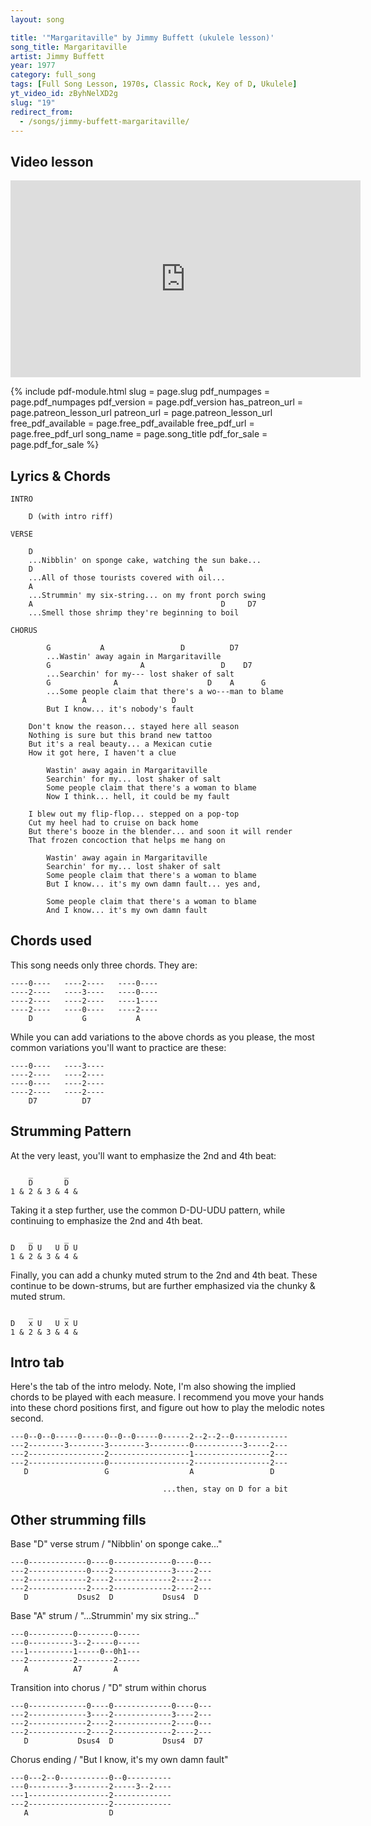 ```yaml
---
layout: song

title: '"Margaritaville" by Jimmy Buffett (ukulele lesson)'
song_title: Margaritaville
artist: Jimmy Buffett
year: 1977
category: full_song
tags: [Full Song Lesson, 1970s, Classic Rock, Key of D, Ukulele]
yt_video_id: zByhNelXD2g
slug: "19"
redirect_from:
  - /songs/jimmy-buffett-margaritaville/
---
```


## Video lesson

<iframe width="560" height="315" src="https://www.youtube.com/embed/zByhNelXD2g?showinfo=0" frameborder="0" allowfullscreen></iframe>



{% include pdf-module.html slug = page.slug pdf_numpages = page.pdf_numpages pdf_version = page.pdf_version has_patreon_url = page.patreon_lesson_url patreon_url = page.patreon_lesson_url free_pdf_available = page.free_pdf_available free_pdf_url = page.free_pdf_url song_name = page.song_title pdf_for_sale = page.pdf_for_sale %}



## Lyrics & Chords

    INTRO

        D (with intro riff)

    VERSE

        D
        ...Nibblin' on sponge cake, watching the sun bake...
        D                                     A
        ...All of those tourists covered with oil...
        A
        ...Strummin' my six-string... on my front porch swing
        A                                          D     D7
        ...Smell those shrimp they're beginning to boil

    CHORUS

            G           A                 D          D7
            ...Wastin' away again in Margaritaville
            G                    A                 D    D7
            ...Searchin' for my--- lost shaker of salt
            G              A                    D    A      G
            ...Some people claim that there's a wo---man to blame
                    A                   D
            But I know... it's nobody's fault

        Don't know the reason... stayed here all season
        Nothing is sure but this brand new tattoo
        But it's a real beauty... a Mexican cutie
        How it got here, I haven't a clue

            Wastin' away again in Margaritaville
            Searchin' for my... lost shaker of salt
            Some people claim that there's a woman to blame
            Now I think... hell, it could be my fault

        I blew out my flip-flop... stepped on a pop-top
        Cut my heel had to cruise on back home
        But there's booze in the blender... and soon it will render
        That frozen concoction that helps me hang on

            Wastin' away again in Margaritaville
            Searchin' for my... lost shaker of salt
            Some people claim that there's a woman to blame
            But I know... it's my own damn fault... yes and,

            Some people claim that there's a woman to blame
            And I know... it's my own damn fault

## Chords used

This song needs only three chords. They are:

    ----0----   ----2----   ----0----
    ----2----   ----3----   ----0----
    ----2----   ----2----   ----1----
    ----2----   ----0----   ----2----
        D           G           A

While you can add variations to the above chords as you please, the most common variations you'll want to practice are these:

    ----0----   ----3----
    ----2----   ----2----
    ----0----   ----2----
    ----2----   ----2----
        D7          D7

## Strumming Pattern

At the very least, you'll want to emphasize the 2nd and 4th beat:

        _       _  
        D       D   
    1 & 2 & 3 & 4 &

Taking it a step further, use the common D-DU-UDU pattern, while continuing to emphasize the 2nd and 4th beat.

        _       _
    D   D U   U D U
    1 & 2 & 3 & 4 &

Finally, you can add a chunky muted strum to the 2nd and 4th beat. These continue to be down-strums, but are further emphasized via the chunky & muted strum.

        _       _
    D   x U   U x U
    1 & 2 & 3 & 4 &

## Intro tab

Here's the tab of the intro melody. Note, I'm also showing the implied chords to be played with each measure. I recommend you move your hands into these chord positions first, and figure out how to play the melodic notes second.

    ---0--0--0-----0-----0--0--0-----0------2--2--2--0------------
    ---2--------3--------3--------3---------0-----------3-----2---
    ---2-----------------2------------------1-----------------2---
    ---2-----------------0------------------2-----------------2---
       D                 G                  A                 D

                                      ...then, stay on D for a bit

## Other strumming fills

Base "D" verse strum / "Nibblin' on sponge cake..."

    ---0-------------0----0-------------0----0---
    ---2-------------0----2-------------3----2---
    ---2-------------2----2-------------2----2---
    ---2-------------2----2-------------2----2---
       D           Dsus2  D           Dsus4  D

Base "A" strum / "...Strummin' my six string..."

    ---0----------0--------0-----
    ---0----------3--2-----0-----
    ---1----------1-----0--0h1---
    ---2----------2--------2-----
       A          A7       A       

Transition into chorus / "D" strum within chorus

    ---0-------------0----0-------------0----0---
    ---2-------------3----2-------------3----2---
    ---2-------------2----2-------------2----0---
    ---2-------------2----2-------------2----2---
       D           Dsus4  D           Dsus4  D7

Chorus ending / "But I know, it's my own damn fault"

    ---0---2--0-----------0--0----------
    ---0---------3--------2-----3--2----
    ---1------------------2-------------
    ---2------------------2-------------
       A                  D   
